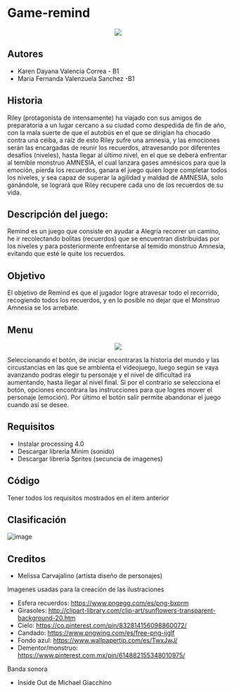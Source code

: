 # Game-remind
<p align= "center">
  <img src="https://user-images.githubusercontent.com/89646944/136557576-88771252-c324-42b3-813d-8be1757f95d0.png">
</p>

## Autores 
- Karen Dayana Valencia Correa - B1
- Maria Fernanda Valenzuela Sanchez -B1

## Historia

Riley (protagonista de intensamente) ha viajado con sus amigos de preparatoria a un lugar cercano a su ciudad como despedida de fin de año, con la mala suerte de que el autobús en el que se dirigían ha chocado contra una ceiba, a raíz de esto Riley sufre una amnesia, y las emociones serán las encargadas de reunir los recuerdos, atravesando por diferentes desafíos (niveles), hasta llegar al último nivel, en el que se deberá enfrentar al temible  monstruo AMNESIA, el cual lanzara gases amnésicos para que la emoción, pierda los recuerdos, ganara el juego quien logre completar todos los niveles, y sea capaz de superar la agilidad y maldad de AMNESIA, solo ganándole, se logrará que Riley recupere cada uno de los recuerdos de su vida.

## Descripción del juego:

Remind es un juego que consiste en ayudar a Alegría recorrer un camino, he ir recolectando bolitas (recuerdos) que se encuentran distribuidas por los niveles y para posteriormente enfrentarse al temido monstruo Amnesia, evitando que esté le quite los recuerdos.

## Objetivo 

El objetivo de Remind es que el jugador logre atravesar todo el recorrido, recogiendo todos los recuerdos, y en lo posible no dejar que el Monstruo Amnesia se los arrebate.

## Menu

<p align= "center">
  <img src="https://user-images.githubusercontent.com/89646944/136559218-610420b7-b198-433c-9ab9-86640a16b3e1.png">
</p>

Seleccionando el botón, de iniciar encontraras la historia del mundo y las circustancias en las que se ambienta el videojuego, luego según se vaya avanzando podras elegir tu personaje y el nivel de dificultad ira aumentando, hasta llegar al nivel final. Si por el contrario se selecciona el botón, opciones encontrara las instrucciones para que logres mover el personaje (emoción). Por último el botón salir permite abandonar el juego cuando así se desee.

## Requisitos 

- Instalar processing 4.0
- Descargar libreria Minim (sonido)
- Descargar libreria Sprites (secuncia de imagenes)

## Código 

Tener todos los requisitos mostrados en el item anterior

## Clasificación 

![image](https://user-images.githubusercontent.com/90159928/136195333-a6db8dc5-a578-4ec2-b17b-d33b1ef77505.png)

## Creditos
- Melissa Carvajalino (artista diseño de personajes) 

Imagenes usadas para la creación de las ilustraciones 
- Esfera recuerdos: https://www.pngegg.com/es/png-bxprm
- Girasoles: http://clipart-library.com/clip-art/sunflowers-transparent-background-20.htm
- Cielo: https://co.pinterest.com/pin/832814156098860072/
- Candado: https://www.pngwing.com/es/free-png-ijglf
- Fondo azul: https://www.wallpapertip.com/es/TwxJwJ/
- Dementor/monstruo: https://www.pinterest.com.mx/pin/614882155348010975/

Banda sonora 
- Inside Out de Michael Giacchino


